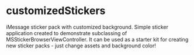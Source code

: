 # customizedStickers
iMessage sticker pack with customized background. Simple sticker application created to demonstrate subclassing of MSStickerBrowserViewController. It can be used as a starter kit for creating new sticker packs - just change assets and background color!
